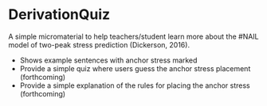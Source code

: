 # DerivationQuiz
A simple micromaterial to help teachers/student learn more about the #NAIL model of two-peak stress prediction (Dickerson, 2016).

- Shows example sentences with anchor stress marked
- Provide a simple quiz where users guess the anchor stress placement (forthcoming)
- Provide a simple explanation of the rules for placing the anchor stress (forthcoming) 
